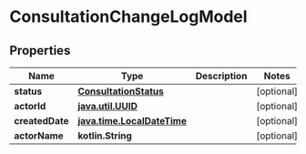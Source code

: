 
# ConsultationChangeLogModel

## Properties
Name | Type | Description | Notes
------------ | ------------- | ------------- | -------------
**status** | [**ConsultationStatus**](ConsultationStatus.md) |  |  [optional]
**actorId** | [**java.util.UUID**](java.util.UUID.md) |  |  [optional]
**createdDate** | [**java.time.LocalDateTime**](java.time.OffsetDateTime.md) |  |  [optional]
**actorName** | **kotlin.String** |  |  [optional]



